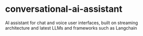 # conversational-ai-assistant
AI assistant for chat and voice user interfaces, built on streaming architecture and latest LLMs and frameworks such as Langchain
